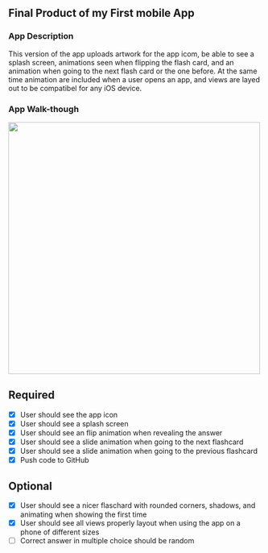 ## Final Product of my First mobile App

### App Description
This version of the app uploads artwork for the app icom, be able to see a splash screen, animations seen when flipping the flash card, and an animation when going to the next flash card or the one before. At the same time animation are included when a user opens an app, and views are layed out to be compatibel for any iOS device.

### App Walk-though


<img src="http://g.recordit.co/x9R541NJNF.gif" width=500><br>



## Required
- [X] User should see the app icon 
- [X] User should see a splash screen
- [X] User should see an flip animation when revealing the answer
- [X] User should see a slide animation when going to the next flashcard
- [X] User should see a slide animation when going to the previous flashcard
- [X] Push code to GitHub
## Optional
- [X] User should see a nicer flaschard with rounded corners, shadows, and animating when showing the first time
- [X] User should see all views properly layout when using the app on a phone of different sizes
- [ ] Correct answer in multiple choice should be random
